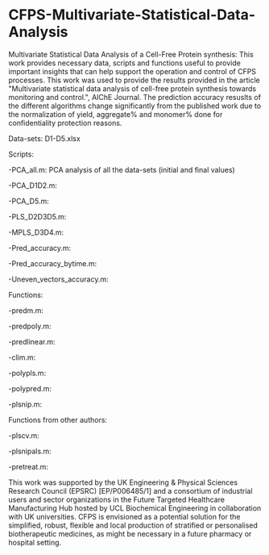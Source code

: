 # CFPS-Multivariate-Statistical-Data-Analysis
Multivariate Statistical Data Analysis of a Cell-Free Protein synthesis: This work provides necessary data, scripts and functions useful to provide important insights that can help support the operation and control of CFPS processes. This work was used to provide the results provided in the article "Multivariate statistical data analysis of cell-free protein synthesis towards monitoring and control.", AIChE Journal. The prediction accuracy resuslts of the different algorithms change significantly from the published work due to the normalization of yield, aggregate% and monomer% done for confidentiality protection reasons. 

Data-sets: D1-D5.xlsx


Scripts:

-PCA_all.m: PCA analysis of all the data-sets (initial and final values)

-PCA_D1D2.m:

-PCA_D5.m:

-PLS_D2D3D5.m:

-MPLS_D3D4.m:

-Pred_accuracy.m:

-Pred_accuracy_bytime.m:

-Uneven_vectors_accuracy.m:


Functions:

-predm.m:

-predpoly.m:

-predlinear.m:

-clim.m:

-polypls.m:

-polypred.m:

-plsnip.m:


Functions from other authors:

-plscv.m:

-plsnipals.m:

-pretreat.m:

This work was supported by the UK Engineering & Physical Sciences Research Council (EPSRC) [EP/P006485/1] and a consortium of industrial users and sector organizations in the Future Targeted Healthcare Manufacturing Hub hosted by UCL Biochemical Engineering in collaboration with UK universities. CFPS is envisioned as a potential solution for the simplified, robust, flexible and local production of stratified or personalised biotherapeutic medicines, as might be necessary in a future pharmacy or hospital setting.
